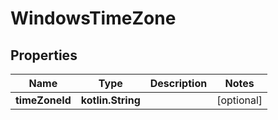 
# WindowsTimeZone

## Properties
Name | Type | Description | Notes
------------ | ------------- | ------------- | -------------
**timeZoneId** | **kotlin.String** |  |  [optional]



